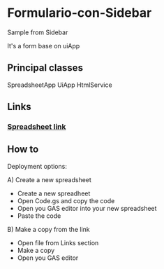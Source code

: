 # Formulario-con-Sidebar

Sample from Sidebar

It's a form base on uiApp

## Principal classes
SpreadsheetApp
UiApp
HtmlService


## Links

### [Spreadsheet link](https://docs.google.com/spreadsheets/d/1E2oXbyxGFOXDAg-VoMihRIbfidiytNf9BpjzgdZ2eeA/edit?usp=sharing)

## How to

Deployment options:

A) Create a new spreadsheet

- Create a new spreadheet
- Open Code.gs and copy the code
- Open you GAS editor into your new spreadsheet
- Paste the code

B) Make a copy from the link
 
- Open file from Links section
- Make a copy
- Open you GAS editor




